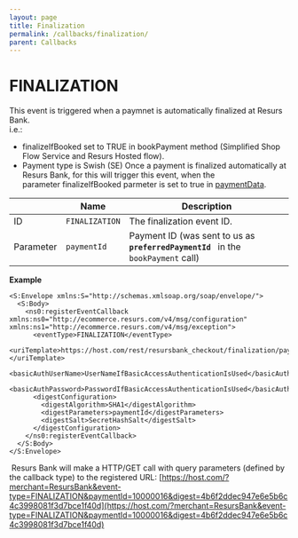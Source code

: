 ```yaml
---
layout: page
title: Finalization
permalink: /callbacks/finalization/
parent: Callbacks
---
```



# FINALIZATION 
This event is triggered when a paymnet is automatically finalized at
Resurs Bank.  
i.e.:
- finalizeIfBooked set to TRUE in bookPayment method (Simplified Shop
  Flow Service and Resurs Hosted flow).
- Payment type is Swish (SE)
Once a payment is finalized automatically at Resurs Bank, for this will
trigger this event, when the parameter finalizeIfBooked parmeter is set
to true in [paymentData](paymentData_1476364.html).
  
|           | Name           | Description                                                                            |
|-----------|----------------|----------------------------------------------------------------------------------------|
| ID        | `FINALIZATION` | The finalization event ID.                                                             |
| Parameter | `paymentId`    | Payment ID (was sent to us as` `**`preferredPaymentId`**` ` in the `bookPayment` call) |
  
**Example**
``` syntaxhighlighter-pre
<S:Envelope xmlns:S="http://schemas.xmlsoap.org/soap/envelope/">
  <S:Body>
    <ns0:registerEventCallback xmlns:ns0="http://ecommerce.resurs.com/v4/msg/configuration" xmlns:ns1="http://ecommerce.resurs.com/v4/msg/exception">
      <eventType>FINALIZATION</eventType>
      <uriTemplate>https://host.com/rest/resursbank_checkout/finalization/paymentId/{paymentId}/digest/{digest}</uriTemplate>
      <basicAuthUserName>UserNameIfBasicAccessAuthenticationIsUsed</basicAuthUserName>
      <basicAuthPassword>PasswordIfBasicAccessAuthenticationIsUsed</basicAuthPassword>
      <digestConfiguration>
        <digestAlgorithm>SHA1</digestAlgorithm>
        <digestParameters>paymentId</digestParameters>
        <digestSalt>SecretHashSalt</digestSalt>
      </digestConfiguration>
    </ns0:registerEventCallback>
  </S:Body>
</S:Envelope> 
```
 Resurs Bank will make a HTTP/GET call with query parameters (defined by
the callback type) to the registered URL:
[https://host.com/?merchant=ResursBank&event-type=FINALIZATION&paymentId=10000016&digest=4b6f2ddec947e6e5b6c4c3998081f3d7bce1f40d](https://host.com/?merchant=ResursBank&event-type=FINALIZATION&paymentId=10000016&digest=4b6f2ddec947e6e5b6c4c3998081f3d7bce1f40d)
